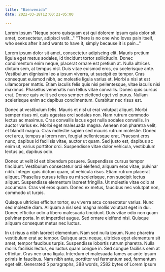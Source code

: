 ```yaml
---
title: "Bienvenida"
date: 2022-03-18T12:00:21-05:00

---
```


Lorem Ipsum
"Neque porro quisquam est qui dolorem ipsum quia dolor sit amet, consectetur, adipisci velit..."
"There is no one who loves pain itself, who seeks after it and wants to have it, simply because it is pain..."

Lorem ipsum dolor sit amet, consectetur adipiscing elit. Mauris pretium ligula eget metus sodales, id tincidunt tortor sollicitudin. Donec condimentum enim neque, placerat ornare est pretium at. Nulla ultrices dictum sem, at tempus nisl. Duis vitae euismod eros, eu scelerisque ante. Vestibulum dignissim leo a ipsum viverra, ut suscipit ex tempor. Cras consequat euismod nibh, ac molestie ligula varius et. Morbi a nisi at est ullamcorper mattis. Etiam iaculis felis quis nisi pellentesque, vitae iaculis nisi maximus. Phasellus venenatis non tellus vitae convallis. Donec quis cursus erat. Donec quis velit sed eros semper eleifend eget vel purus. Nullam scelerisque enim ac dapibus condimentum. Curabitur nec risus est.

Donec at vestibulum felis. Mauris et nisl ut erat volutpat aliquet. Morbi semper risus mi, quis egestas orci sodales non. Nam rutrum commodo lectus ac maximus. Cras convallis lacus eget nulla sodales convallis. In auctor varius ex. Morbi eget malesuada magna. Aenean non pharetra velit, et blandit magna. Cras molestie sapien sed mauris rutrum molestie. Donec orci arcu, tempus a lorem non, feugiat pellentesque erat. Praesent eros nunc, dapibus id facilisis vitae, auctor ut quam. Sed justo est, dapibus ac enim ut, varius porttitor orci. Suspendisse vitae dolor vehicula, vestibulum lectus ac, dapibus odio.

Donec ut velit id est bibendum posuere. Suspendisse cursus tempor tincidunt. Vestibulum consectetur orci eleifend, aliquam eros vitae, pulvinar nibh. Integer quis dictum quam, ut vehicula risus. Etiam rutrum placerat aliquet. Phasellus cursus tellus eu mi scelerisque, non suscipit lectus aliquet. Suspendisse elementum laoreet fringilla. Ut molestie vitae odio at accumsan. Cras vel eros quam. Donec ex metus, faucibus nec volutpat non, commodo ut turpis.

Quisque ultricies efficitur tortor, eu viverra arcu consectetur varius. Nunc sed molestie diam. Aliquam a nisl sed magna mollis volutpat eget in dui. Donec efficitur odio a libero malesuada tincidunt. Duis vitae odio non quam pulvinar porta. In et imperdiet augue. Sed ornare eleifend nisi. Quisque aliquam consequat metus nec luctus.

In ut risus a nibh laoreet elementum. Nam sed nulla ipsum. Nunc pharetra vestibulum erat ac tempor. Quisque arcu neque, ultricies eget elementum sit amet, tempor faucibus turpis. Suspendisse lobortis rutrum pharetra. Nulla mollis facilisis lectus, eu luctus quam congue in. Sed congue facilisis sem at efficitur. Cras nec urna ligula. Interdum et malesuada fames ac ante ipsum primis in faucibus. Nam nibh ante, porttitor vel fermentum sed, fermentum eget elit.
Generated 5 paragraphs, 388 words, 2582 bytes of Lorem Ipsum
